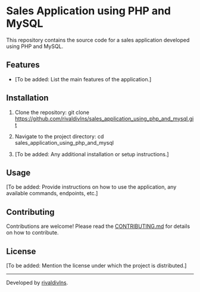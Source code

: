 # Sales Application using PHP and MySQL

This repository contains the source code for a sales application developed using PHP and MySQL.

## Features

- [To be added: List the main features of the application.]

## Installation

1. Clone the repository:
git clone https://github.com/rivaldivlns/sales_application_using_php_and_mysql.git


2. Navigate to the project directory:
cd sales_application_using_php_and_mysql


3. [To be added: Any additional installation or setup instructions.]

## Usage

[To be added: Provide instructions on how to use the application, any available commands, endpoints, etc.]

## Contributing

Contributions are welcome! Please read the [CONTRIBUTING.md](CONTRIBUTING.md) for details on how to contribute.

## License

[To be added: Mention the license under which the project is distributed.]

---

Developed by [rivaldivlns](https://github.com/rivaldivlns).

